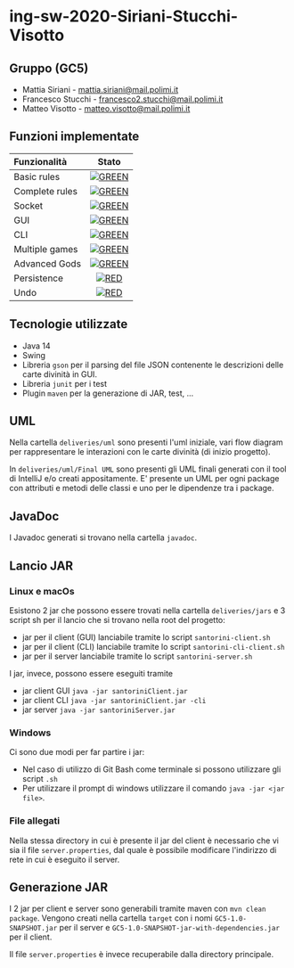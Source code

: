 # ing-sw-2020-Siriani-Stucchi-Visotto

## Gruppo (GC5)
- Mattia Siriani - mattia.siriani@mail.polimi.it
- Francesco Stucchi - francesco2.stucchi@mail.polimi.it
- Matteo Visotto - matteo.visotto@mail.polimi.it

## Funzioni implementate

| Funzionalità | Stato |
|:-----------------------|:------------------------------------:|
| Basic rules | [![GREEN](https://placehold.it/15/44bb44/44bb44)](#) |
| Complete rules | [![GREEN](https://placehold.it/15/44bb44/44bb44)](#) |
| Socket |[![GREEN](https://placehold.it/15/44bb44/44bb44)](#) |
| GUI | [![GREEN](https://placehold.it/15/44bb44/44bb44)](#) |
| CLI |[![GREEN](https://placehold.it/15/44bb44/44bb44)](#) |
| Multiple games | [![GREEN](https://placehold.it/15/44bb44/44bb44)](#)|
| Advanced Gods | [![GREEN](https://placehold.it/15/44bb44/44bb44)](#) |
| Persistence | [![RED](https://placehold.it/15/f03c15/f03c15)](#) |
| Undo | [![RED](https://placehold.it/15/f03c15/f03c15)](#) |

## Tecnologie utilizzate

- Java 14
- Swing
- Libreria `gson` per il parsing del file JSON contenente le descrizioni delle carte divinità in GUI.
- Libreria `junit` per i test
- Plugin `maven` per la generazione di JAR, test, ...

## UML

Nella cartella `deliveries/uml` sono presenti l'uml iniziale, vari flow diagram per rappresentare le interazioni con le carte divinità (di inizio progetto).

In `deliveries/uml/Final UML` sono presenti gli UML finali generati con il tool di IntelliJ e/o creati appositamente. E' presente un UML per ogni package
con attributi e metodi delle classi e uno per le dipendenze tra i package.

## JavaDoc

I Javadoc generati si trovano nella cartella `javadoc`.

## Lancio JAR

### Linux e macOs

Esistono 2 jar che possono essere trovati nella cartella `deliveries/jars` e 3 script sh
per il lancio che si trovano nella root del progetto:

- jar per il client (GUI) lanciabile tramite lo script `santorini-client.sh`
- jar per il client (CLI) lanciabile tramite lo script `santorini-cli-client.sh`
- jar per il server lanciabile tramite lo script `santorini-server.sh`

I jar, invece, possono essere eseguiti tramite 
- jar client GUI `java -jar santoriniClient.jar`
- jar client CLI `java -jar santoriniClient.jar -cli`
- jar server `java -jar santoriniServer.jar`

### Windows

Ci sono due modi per far partire i jar: 

- Nel caso di utilizzo di Git Bash come terminale si possono utilizzare gli script `.sh`
- Per utilizzare il prompt di windows utilizzare il comando `java -jar <jar file>`.

### File allegati

Nella stessa directory in cui è presente il jar del client è necessario che vi sia il file `server.properties`, dal quale è possibile modificare l'indirizzo di rete in cui è eseguito il server.


## Generazione JAR

I 2 jar per client e server sono generabili tramite maven con `mvn clean package`. 
Vengono creati nella cartella `target` con i nomi `GC5-1.0-SNAPSHOT.jar` per il server e `GC5-1.0-SNAPSHOT-jar-with-dependencies.jar` per il client.

Il file `server.properties` è invece recuperabile dalla directory principale.
